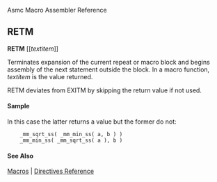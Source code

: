 Asmc Macro Assembler Reference

## RETM

**RETM** [[_textitem_]]

Terminates expansion of the current repeat or macro block and begins assembly of the next statement outside the block. In a macro function, _textitem_ is the value returned.

RETM deviates from EXITM by skipping the return value if not used.

#### Sample

In this case the latter returns a value but the former do not:

```
    _mm_sqrt_ss( _mm_min_ss( a, b ) )
    _mm_min_ss( _mm_sqrt_ss( a ), b )
```

#### See Also

[Macros](macros.md) | [Directives Reference](readme.md)
